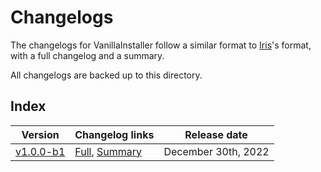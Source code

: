 # Changelogs

The changelogs for VanillaInstaller follow a similar format to [Iris](https://irisshaders.net)'s format, with a full changelog and a summary.

All changelogs are backed up to this directory.

## Index

| Version                | Changelog links                                          | Release date        |
| ---                    | ---                                                      | ---                 |
| [v1.0.0-b1](1.0.0-b1/) | [Full](1.0.0-b1/full.md), [Summary](1.0.0-b1/summary.md) | December 30th, 2022 |
